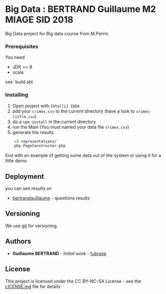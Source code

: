 # Big Data : BERTRAND Guillaume M2 MIAGE SID 2018

Big Data project for Big data course from M.Perrin

### Prerequisites

You need 

* JDK >= 8
* scala

see `build.sbt

### Installing

1. Open project with `IntelliJ IDEA`
2. add your `crimes.csv` to the current directory (have a look to `crimes-little.csv`)
3. do a `npm install` in the current directory
4. run the Main (You must named your data file `crimes.csv`)
5. generate the results

```bash
    cd representations/
    php PageConstructor.php 
```

End with an example of getting some data out of the system or using it for a little demo


## Deployment

you can see results on 
* [bertrandguillaume](http://www.bertrandguillaume.fr/q1.html) - questions results

## Versioning

We use [git](https://git-scm.com/) for versioning. 

## Authors

* **Guillaume BERTRAND** - *Initial work* - [fubrasp](https://github.com/fubrasp)

## License

This project is licensed under the CC BY-NC-SA License - see the [LICENSE.md](LICENSE.md) file for details

